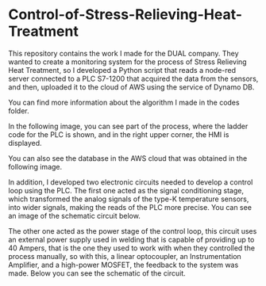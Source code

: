 # Control-of-Stress-Relieving-Heat-Treatment

This repository contains the work I made for the DUAL company. They wanted to create a monitoring system for the process of Stress Relieving Heat Treatment, so I developed a Python script that reads a node-red server connected to a PLC S7-1200 that acquired the data from the sensors, and then, uploaded it to the cloud of AWS using the service of Dynamo DB.

You can find more information about the algorithm I made in the codes folder.

In the following image, you can see part of the process, where the ladder code for the PLC is shown, and in the right upper corner, the HMI is displayed.

You can also see the database in the AWS cloud that was obtained in the following image.


In addition, I developed two electronic circuits needed to develop a control loop using the PLC. The first one acted as the signal conditioning stage, which transformed the analog signals of the type-K temperature sensors, into wider signals, making the reads of the PLC more precise. You can see an image of the schematic circuit below.


The other one acted as the power stage of the control loop, this circuit uses an external power supply used in welding that is capable of providing up to 40 Ampers, that is the one they used to work with when they controlled the process manually, so with this, a linear optocoupler, an Instrumentation Amplifier, and a high-power MOSFET, the feedback to the system was made. Below you can see the schematic of the circuit.


